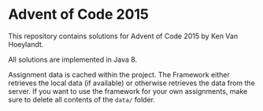 # Advent of Code 2015

This repository contains solutions for Advent of Code 2015 by Ken Van Hoeylandt.

All solutions are implemented in Java 8.

Assignment data is cached within the project.
The Framework either retrieves the local data (if available) or otherwise retrieves the data from the server.
If you want to use the framework for your own assignments, make sure to delete all contents of the `data/` folder.
